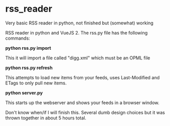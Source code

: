 # rss_reader
Very basic RSS reader in python, not finished but (somewhat) working

RSS reader in python and VueJS 2.
The rss.py file has the following commands:

__python rss.py import__

This it will import a file called "digg.xml" which must be an OPML file

__python rss.py refresh__

This attempts to load new items from your feeds, uses Last-Modified and ETags to only pull new items.

__python server.py__

This starts up the webserver and shows your feeds in a browser window.

Don't know when/if I will finish this.  Several dumb design choices but it was thrown together in about 5 hours total.
